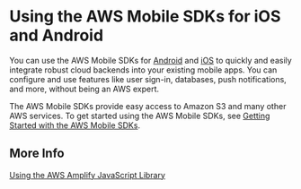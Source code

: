 # Using the AWS Mobile SDKs for iOS and Android<a name="using-mobile-sdks"></a>

You can use the AWS Mobile SDKs for [Android](https://aws-amplify.github.io/docs/android/storage) and [iOS](https://aws-amplify.github.io/docs/ios/storage) to quickly and easily integrate robust cloud backends into your existing mobile apps\. You can configure and use features like user sign\-in, databases, push notifications, and more, without being an AWS expert\.

The AWS Mobile SDKs provide easy access to Amazon S3 and many other AWS services\. To get started using the AWS Mobile SDKs, see [Getting Started with the AWS Mobile SDKs](https://docs.aws.amazon.com//aws-mobile/latest/developerguide/getting-started.html)\.

## More Info<a name="using-mobile-sdks-moreinfo"></a>

[Using the AWS Amplify JavaScript Library ](using-aws-amplify.md)
